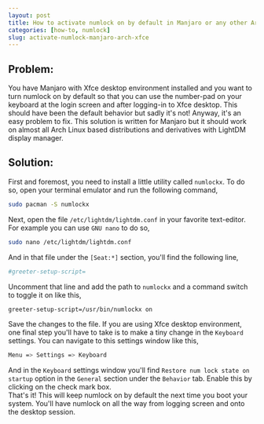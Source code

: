 ```yaml
---
layout: post
title: How to activate numlock on by default in Manjaro or any other Arch derivative
categories: [how-to, numlock]
slug: activate-numlock-manjaro-arch-xfce
---
```


## Problem:

You have Manjaro with Xfce desktop environment installed and you want to turn numlock on by default so that you can use the number-pad on your keyboard at the login screen and after logging-in to Xfce desktop. This should have been the default behavior but sadly it's not! Anyway, it's an easy problem to fix. This solution is written for Manjaro but it should work on almost all Arch Linux based distributions and derivatives with LightDM display manager.  
<!--more-->

## Solution:

First and foremost, you need to install a little utility called <code>numlockx</code>. To do so, open your terminal emulator and run the following command,  
```bash
sudo pacman -S numlockx
```
Next, open the file <code>/etc/lightdm/lightdm.conf</code> in your favorite text-editor. For example you can use <code>GNU nano</code> to do so,  
```bash
sudo nano /etc/lightdm/lightdm.conf
```
And in that file under the <code>[Seat:*]</code> section, you'll find the following line,  
```bash
#greeter-setup-script=
```
Uncomment that line and add the path to <code>numlockx</code> and a command switch to toggle it on like this,  
```bash
greeter-setup-script=/usr/bin/numlockx on
```
Save the changes to the file. If you are using Xfce desktop environment, one final step you'll have to take is to make a tiny change in the <code>Keyboard</code> settings. You can navigate to this settings window like this,  
```bash
Menu => Settings => Keyboard
```
And in the <code>Keyboard</code> settings window you'll find <code>Restore num lock state on startup</code> option in the <code>General</code> section under the <code>Behavior</code> tab. Enable this by clicking on the check mark box.  
That's it! This will keep numlock on by default the next time you boot your system. You'll have numlock on all the way from logging screen and onto the desktop session.  
